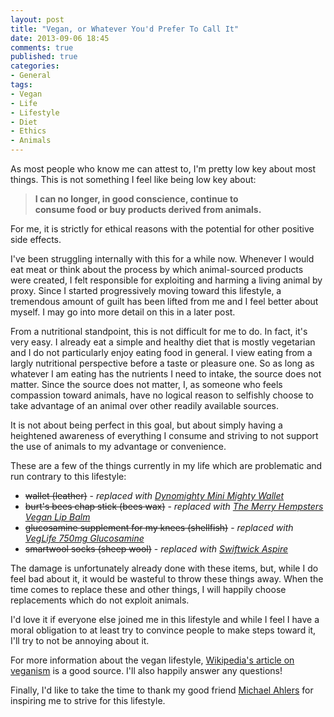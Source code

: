 ```yaml
---
layout: post
title: "Vegan, or Whatever You'd Prefer To Call It"
date: 2013-09-06 18:45
comments: true
published: true
categories:
- General
tags:
- Vegan
- Life
- Lifestyle
- Diet
- Ethics
- Animals
---
```

As most people who know me can attest to, I'm pretty low key about most things.  This is not something I feel like being low key about:

> <strong>I can no longer, in good conscience, continue to<br> consume food or buy products derived from animals.</strong>

For me, it is strictly for ethical reasons with the potential for other positive side effects.

I've been struggling internally with this for a while now.  Whenever I would eat meat or think about the process by which animal-sourced products were created, I felt responsible for exploiting and harming a living animal by proxy.  Since I started progressively moving toward this lifestyle, a tremendous amount of guilt has been lifted from me and I feel better about myself.  I may go into more detail on this in a later post.

From a nutritional standpoint, this is not difficult for me to do.  In fact, it's very easy.  I already eat a simple and healthy diet that is mostly vegetarian and I do not particularly enjoy eating food in general.  I view eating from a largly nutritional perspective before a taste or pleasure one.  So as long as whatever I am eating has the nutrients I need to intake, the source does not matter.  Since the source does not matter, I, as someone who feels compassion toward animals, have no logical reason to selfishly choose to take advantage of an animal over other readily available sources.

It is not about being perfect in this goal, but about simply having a heightened awareness of everything I consume and striving to not support the use of animals to my advantage or convenience.

These are a few of the things currently in my life which are problematic and run contrary to this lifestyle:

* <strike>wallet (leather)</strike> - *replaced with [Dynomighty Mini Mighty Wallet](https://www.dynomighty.com/shop/3-Ring-Binder-Mini-Mighty-Wallet)*
* <strike>burt's bees chap stick (bees wax)</strike> - *replaced with [The Merry Hempsters Vegan Lip Balm](http://merryhempsters.com/hemp/lipbalm/LB045.html)*
* <strike>glucosamine supplement for my knees (shellfish)</strike> - *replaced with [VegLife 750mg Glucosamine](http://www.evitamins.com/vegan-glucosamine-750-mg-veglife-5452)*
* <strike>smartwool socks (sheep wool)</strike> - *replaced with [Swiftwick Aspire](http://www.swiftwick.com/aspire-zero-white-10483-prd1.htm)*

The damage is unfortunately already done with these items, but, while I do feel bad about it, it would be wasteful to throw these things away.  When the time comes to replace these and other things, I will happily choose replacements which do not exploit animals.

I'd love it if everyone else joined me in this lifestyle and while I feel I have a moral obligation to at least try to convince people to make steps toward it, I'll try to not be annoying about it.

For more information about the vegan lifestyle, [Wikipedia's article on veganism](http://en.wikipedia.org/wiki/Veganism) is a good source.  I'll also happily answer any questions!

Finally, I'd like to take the time to thank my good friend [Michael Ahlers](http://journal.michaelahlers.org) for inspiring me to strive for this lifestyle.
